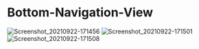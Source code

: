 # Bottom-Navigation-View
![Screenshot_20210922-171456](https://user-images.githubusercontent.com/86973880/134338287-91bc1a4a-0995-4037-b750-269c228f2351.jpg)
![Screenshot_20210922-171501](https://user-images.githubusercontent.com/86973880/134338297-f22d21fe-7c90-4d79-82c2-9b8ba5948f9c.jpg)
![Screenshot_20210922-171508](https://user-images.githubusercontent.com/86973880/134338305-755f11c2-3af0-45f5-93b2-695544fa68e7.jpg)
